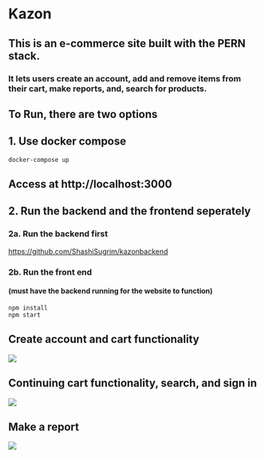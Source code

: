 # Kazon

## This is an e-commerce site built with the PERN stack. 
### It lets users create an account, add and remove items from their cart, make reports, and, search for products. 

## To Run, there are two options

## 1. Use docker compose
```
docker-compose up
```
## Access at http://localhost:3000

## 2. Run the backend and the frontend seperately

### 2a. Run the backend first
https://github.com/ShashiSugrim/kazonbackend

### 2b. Run the front end 
#### (must have the backend running for the website to function)
```
npm install
npm start
```

## Create account and cart functionality
![](public/createAccountCart.gif)

## Continuing cart functionality, search, and sign in
![](public/signOutCartSearch.gif)

## Make a report
![](public/reportFunction.gif)
